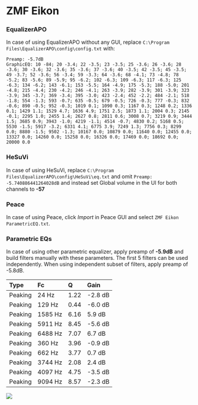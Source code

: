 # ZMF Eikon

### EqualizerAPO
In case of using EqualizerAPO without any GUI, replace `C:\Program Files\EqualizerAPO\config\config.txt`
with:
```
Preamp: -5.7dB
GraphicEQ: 10 -84; 20 -3.4; 22 -3.5; 23 -3.5; 25 -3.6; 26 -3.6; 28 -3.6; 30 -3.6; 32 -3.6; 35 -3.6; 37 -3.6; 40 -3.5; 42 -3.5; 45 -3.5; 49 -3.7; 52 -3.6; 56 -3.4; 59 -3.3; 64 -3.6; 68 -4.1; 73 -4.8; 78 -5.2; 83 -5.6; 89 -5.9; 95 -6.2; 102 -6.3; 109 -6.3; 117 -6.3; 125 -6.3; 134 -6.2; 143 -6.1; 153 -5.5; 164 -4.9; 175 -5.3; 188 -5.0; 201 -4.8; 215 -4.4; 230 -4.2; 246 -4.1; 263 -3.9; 282 -3.9; 301 -3.9; 323 -3.9; 345 -3.7; 369 -3.4; 395 -3.0; 423 -2.4; 452 -2.2; 484 -2.1; 518 -1.8; 554 -1.3; 593 -0.7; 635 -0.5; 679 -0.5; 726 -0.3; 777 -0.3; 832 -0.6; 890 -0.5; 952 -0.3; 1019 0.1; 1090 0.3; 1167 0.3; 1248 0.2; 1336 0.1; 1429 1.1; 1529 4.7; 1636 4.9; 1751 2.5; 1873 1.1; 2004 0.3; 2145 -0.1; 2295 1.0; 2455 1.4; 2627 0.8; 2811 0.6; 3008 0.7; 3219 0.9; 3444 1.5; 3685 0.9; 3943 -1.0; 4219 -1.1; 4514 -0.7; 4830 0.2; 5168 0.5; 5530 -1.5; 5917 -3.2; 6331 4.1; 6775 3.9; 7249 1.3; 7756 0.3; 8299 0.0; 8880 -1.5; 9502 -1.3; 10167 0.0; 10879 0.0; 11640 0.0; 12455 0.0; 13327 0.0; 14260 0.0; 15258 0.0; 16326 0.0; 17469 0.0; 18692 0.0; 20000 0.0
```

### HeSuVi
In case of using HeSuVi, replace `C:\Program Files\EqualizerAPO\config\HeSuVi\eq.txt` and omit `Preamp:
-5.740886441264028dB` and instead set Global volume in the UI for both channels to **-57**

### Peace
In case of using Peace, click *Import* in Peace GUI and select `ZMF Eikon ParametricEQ.txt`.

### Parametric EQs
In case of using other parametric equalizer, apply preamp of **-5.9dB** and build filters manually
with these parameters. The first 5 filters can be used independently.
When using independent subset of filters, apply preamp of -5.8dB.

| Type    | Fc      |    Q | Gain    |
|:--------|:--------|:-----|:--------|
| Peaking | 24 Hz   | 1.22 | -2.8 dB |
| Peaking | 129 Hz  | 0.44 | -6.0 dB |
| Peaking | 1585 Hz | 6.16 | 5.9 dB  |
| Peaking | 5911 Hz | 8.45 | -5.6 dB |
| Peaking | 6488 Hz | 7.07 | 6.7 dB  |
| Peaking | 360 Hz  | 3.96 | -0.9 dB |
| Peaking | 662 Hz  | 3.77 | 0.7 dB  |
| Peaking | 3744 Hz | 2.08 | 2.4 dB  |
| Peaking | 4097 Hz | 4.75 | -3.5 dB |
| Peaking | 9094 Hz | 8.57 | -2.3 dB |

![](https://raw.githubusercontent.com/jaakkopasanen/AutoEq/master/results/innerfidelity/sbaf-serious/ZMF%20Eikon/ZMF%20Eikon.png)